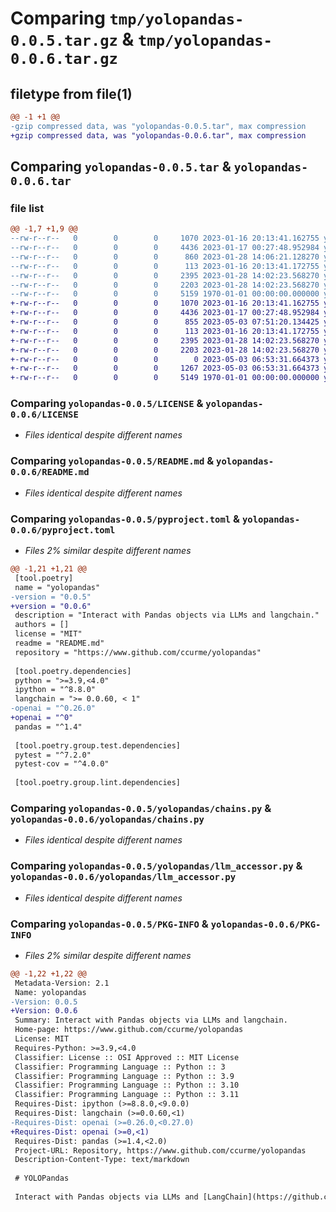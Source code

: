 # Comparing `tmp/yolopandas-0.0.5.tar.gz` & `tmp/yolopandas-0.0.6.tar.gz`

## filetype from file(1)

```diff
@@ -1 +1 @@
-gzip compressed data, was "yolopandas-0.0.5.tar", max compression
+gzip compressed data, was "yolopandas-0.0.6.tar", max compression
```

## Comparing `yolopandas-0.0.5.tar` & `yolopandas-0.0.6.tar`

### file list

```diff
@@ -1,7 +1,9 @@
--rw-r--r--   0        0        0     1070 2023-01-16 20:13:41.162755 yolopandas-0.0.5/LICENSE
--rw-r--r--   0        0        0     4436 2023-01-17 00:27:48.952984 yolopandas-0.0.5/README.md
--rw-r--r--   0        0        0      860 2023-01-28 14:06:21.128270 yolopandas-0.0.5/pyproject.toml
--rw-r--r--   0        0        0      113 2023-01-16 20:13:41.172755 yolopandas-0.0.5/yolopandas/__init__.py
--rw-r--r--   0        0        0     2395 2023-01-28 14:02:23.568270 yolopandas-0.0.5/yolopandas/chains.py
--rw-r--r--   0        0        0     2203 2023-01-28 14:02:23.568270 yolopandas-0.0.5/yolopandas/llm_accessor.py
--rw-r--r--   0        0        0     5159 1970-01-01 00:00:00.000000 yolopandas-0.0.5/PKG-INFO
+-rw-r--r--   0        0        0     1070 2023-01-16 20:13:41.162755 yolopandas-0.0.6/LICENSE
+-rw-r--r--   0        0        0     4436 2023-01-17 00:27:48.952984 yolopandas-0.0.6/README.md
+-rw-r--r--   0        0        0      855 2023-05-03 07:51:20.134425 yolopandas-0.0.6/pyproject.toml
+-rw-r--r--   0        0        0      113 2023-01-16 20:13:41.172755 yolopandas-0.0.6/yolopandas/__init__.py
+-rw-r--r--   0        0        0     2395 2023-01-28 14:02:23.568270 yolopandas-0.0.6/yolopandas/chains.py
+-rw-r--r--   0        0        0     2203 2023-01-28 14:02:23.568270 yolopandas-0.0.6/yolopandas/llm_accessor.py
+-rw-r--r--   0        0        0        0 2023-05-03 06:53:31.664373 yolopandas-0.0.6/yolopandas/utils/__init__.py
+-rw-r--r--   0        0        0     1267 2023-05-03 06:53:31.664373 yolopandas-0.0.6/yolopandas/utils/query_helpers.py
+-rw-r--r--   0        0        0     5149 1970-01-01 00:00:00.000000 yolopandas-0.0.6/PKG-INFO
```

### Comparing `yolopandas-0.0.5/LICENSE` & `yolopandas-0.0.6/LICENSE`

 * *Files identical despite different names*

### Comparing `yolopandas-0.0.5/README.md` & `yolopandas-0.0.6/README.md`

 * *Files identical despite different names*

### Comparing `yolopandas-0.0.5/pyproject.toml` & `yolopandas-0.0.6/pyproject.toml`

 * *Files 2% similar despite different names*

```diff
@@ -1,21 +1,21 @@
 [tool.poetry]
 name = "yolopandas"
-version = "0.0.5"
+version = "0.0.6"
 description = "Interact with Pandas objects via LLMs and langchain."
 authors = []
 license = "MIT"
 readme = "README.md"
 repository = "https://www.github.com/ccurme/yolopandas"
 
 [tool.poetry.dependencies]
 python = ">=3.9,<4.0"
 ipython = "^8.8.0"
 langchain = ">= 0.0.60, < 1"
-openai = "^0.26.0"
+openai = "^0"
 pandas = "^1.4"
 
 [tool.poetry.group.test.dependencies]
 pytest = "^7.2.0"
 pytest-cov = "^4.0.0"
 
 [tool.poetry.group.lint.dependencies]
```

### Comparing `yolopandas-0.0.5/yolopandas/chains.py` & `yolopandas-0.0.6/yolopandas/chains.py`

 * *Files identical despite different names*

### Comparing `yolopandas-0.0.5/yolopandas/llm_accessor.py` & `yolopandas-0.0.6/yolopandas/llm_accessor.py`

 * *Files identical despite different names*

### Comparing `yolopandas-0.0.5/PKG-INFO` & `yolopandas-0.0.6/PKG-INFO`

 * *Files 2% similar despite different names*

```diff
@@ -1,22 +1,22 @@
 Metadata-Version: 2.1
 Name: yolopandas
-Version: 0.0.5
+Version: 0.0.6
 Summary: Interact with Pandas objects via LLMs and langchain.
 Home-page: https://www.github.com/ccurme/yolopandas
 License: MIT
 Requires-Python: >=3.9,<4.0
 Classifier: License :: OSI Approved :: MIT License
 Classifier: Programming Language :: Python :: 3
 Classifier: Programming Language :: Python :: 3.9
 Classifier: Programming Language :: Python :: 3.10
 Classifier: Programming Language :: Python :: 3.11
 Requires-Dist: ipython (>=8.8.0,<9.0.0)
 Requires-Dist: langchain (>=0.0.60,<1)
-Requires-Dist: openai (>=0.26.0,<0.27.0)
+Requires-Dist: openai (>=0,<1)
 Requires-Dist: pandas (>=1.4,<2.0)
 Project-URL: Repository, https://www.github.com/ccurme/yolopandas
 Description-Content-Type: text/markdown
 
 # YOLOPandas
 
 Interact with Pandas objects via LLMs and [LangChain](https://github.com/hwchase17/langchain).
```

